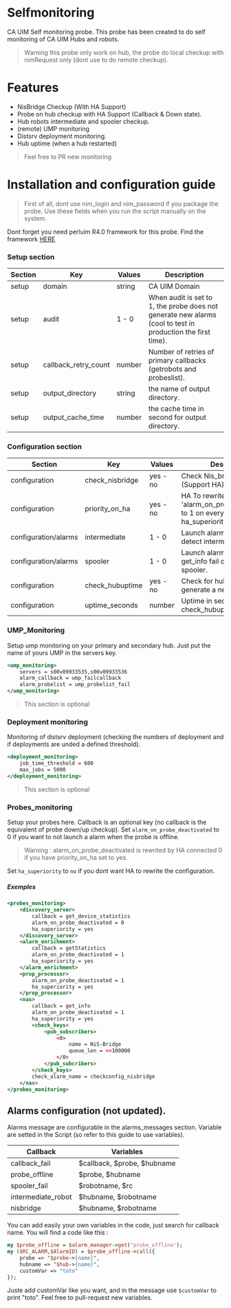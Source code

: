 # Selfmonitoring
CA UIM Self monitoring probe. This probe has been created to do self monitoring of CA UIM Hubs and robots.

> Warning this probe only work on hub, the probe do local checkup with nimRequest only (dont use to do remote checkup). 

# Features 

- NisBridge Checkup (With HA Support) 
- Probe on hub checkup with HA Support (Callback & Down state).
- Hub robots intermediate and spooler checkup.
- (remote) UMP monitoring
- Distsrv deployment monitoring.
- Hub uptime (when a hub restarted)

> Feel free to PR new monitoring 

# Installation and configuration guide 

> First of all, dont use nim_login and nim_password if you package the probe. Use these fields when you run the script manually on the system. 

Dont forget you need perluim R4.0 framework for this probe. Find the framework [HERE](https://github.com/fraxken/perluim)

### Setup section 

| Section | Key | Values | Description |
| --- | --- | --- | --- |
| setup | domain | string | CA UIM Domain |
| setup | audit | 1 - 0 |When audit is set to 1, the probe does not generate new alarms (cool to test in production the first time). |
| setup | callback_retry_count | number | Number of retries of primary callbacks (getrobots and probeslist). |
| setup | output_directory | string | the name of output directory. | 
| setup | output_cache_time | number | the cache time in second for output directory. |

### Configuration section 

| Section | Key | Values | Description |
| --- | --- | --- | --- |
| configuration | check_nisbridge | yes - no | Check Nis_bridge state (Support HA) |
| configuration | priority_on_ha | yes - no  | HA To rewrite 'alarm_on_probe_deactivated' to 1 on every probe (if ha_superiority is set to 'yes') |
| configuration/alarms | intermediate | 1 - 0 | Launch alarms when we detect intermediate robot. |
| configuration/alarms | spooler | 1 - 0 | Launch alarm when callback get_info fail on one robot spooler. |
| configuration | check_hubuptime | yes - no | Check for hub restart and generate a new alarm |
| configuration | uptime_seconds | number | Uptime in second for check_hubuptime |

### UMP_Monitoring 

Setup ump monitoring on your primary and secondary hub. Just put the name of yours UMP in the servers key.

```xml
<ump_monitoring>
    servers = s00v09933535,s00v09933536
    alarm_callback = ump_failcallback
    alarm_probelist = ump_probelist_fail
</ump_monitoring>
```

> This section is optional 

### Deployment monitoring 

Monitoring of distsrv deployment (checking the numbers of deployment and if deployments are unded a defined threshold).

```xml
<deployment_monitoring>
    job_time_threshold = 600
    max_jobs = 5000
</deployment_monitoring>
```

> This section is optional 

### Probes_monitoring 

Setup your probes here. Callback is an optional key (no callback is the equivalent of probe down/up checkup). Set `alarm_on_probe_deactivated` to 0 if you want to not launch a alarm when the probe is offline. 

> Warning : alarm_on_probe_deactivated is rewrited by HA connected 0 if you have priority_on_ha set to yes.

Set `ha_superiority` to `no` if you dont want HA to rewrite the configuration.

##### Exemples 

```xml
<probes_monitoring>
    <discovery_server>
        callback = get_device_statistics
        alarm_on_probe_deactivated = 0
        ha_superiority = yes
    </discovery_server>
    <alarm_enrichment>
        callback = getStatistics
        alarm_on_probe_deactivated = 1
        ha_superiority = yes
    </alarm_enrichment>
    <prop_processor>
        alarm_on_probe_deactivated = 1
        ha_superiority = yes
    </prop_processor>
    <nas>
        callback = get_info
        alarm_on_probe_deactivated = 1
        ha_superiority = yes
        <check_keys>
            <pub_subscribers>
                <0>
                    name = NiS-Bridge
                    queue_len = <<100000
                </0>
            </pub_subcribers>
        </check_keys>
        check_alarm_name = checkconfig_nisbridge
    </nas>
</probes_monitoring>
```

## Alarms configuration (not updated).

Alarms message are configurable in the alarms_messages section. Variable are setted in the Script (so refer to this guide to use variables).

| Callback | Variables |
| --- | --- |
| callback_fail | $callback, $probe, $hubname |
| probe_offline | $probe, $hubname |
| spooler_fail | $robotname, $rc |
| intermediate_robot | $hubname, $robotname |
| nisbridge | $hubname, $robotname |

You can add easily your own variables in the code, just search for callback name. You will find a code like this : 

```perl
my $probe_offline = $alarm_manager->get('probe_offline');
my ($RC_ALARM,$AlarmID) = $probe_offline->call({ 
    probe => "$probe->{name}", 
    hubname => "$hub->{name}",
    customVar => "toto"
});
```

Juste add customVar like you want, and in the message use `$customVar` to print "toto". Feel free to pull-request new variables.

